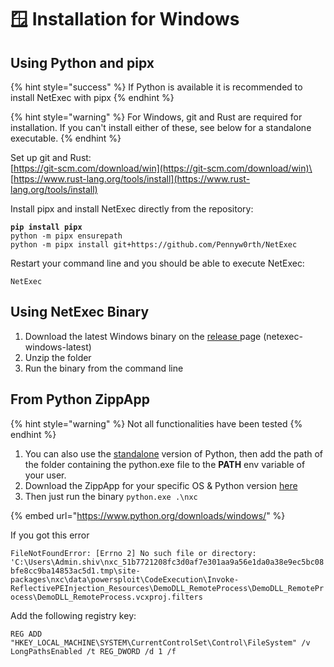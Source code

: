 # 🪟 Installation for Windows

## Using Python and pipx

{% hint style="success" %}
If Python is available it is recommended to install NetExec with pipx
{% endhint %}

{% hint style="warning" %}
For Windows, git and Rust are required for installation. If you can't install either of these, see below for a standalone executable.
{% endhint %}

Set up git and Rust:\
[https://git-scm.com/download/win](https://git-scm.com/download/win)\
[https://www.rust-lang.org/tools/install](https://www.rust-lang.org/tools/install)

Install pipx and install NetExec directly from the repository:

<pre><code><strong>pip install pipx
</strong>python -m pipx ensurepath
python -m pipx install git+https://github.com/Pennyw0rth/NetExec
</code></pre>

Restart your command line and you should be able to execute NetExec:

```
NetExec
```

## Using NetExec Binary

1. Download the latest Windows binary on the [release ](https://github.com/Pennyw0rth/NetExec/releases)page (netexec-windows-latest)
2. Unzip the folder
3. Run the binary from the command line

## From Python ZippApp

{% hint style="warning" %}
Not all functionalities have been tested
{% endhint %}

1. You can also use the [standalone](https://www.python.org/downloads/windows/) version of Python, then add the path of the folder containing the python.exe file to the **PATH** env variable of your user.
2. Download the ZippApp for your specific OS & Python version [here](https://github.com/Pennyw0rth/NetExec/actions/runs/6374124950)
3. Then just run the binary `python.exe .\nxc`

{% embed url="https://www.python.org/downloads/windows/" %}

If you got this error

`FileNotFoundError: [Errno 2] No such file or directory: 'C:\Users\Admin.shiv\nxc_51b7721208fc3d0af7e301aa9a56e1da0a38e9ec5bc08bfe8cc9ba14853ac5d1.tmp\site-packages\nxc\data\powersploit\CodeExecution\Invoke-ReflectivePEInjection_Resources\DemoDLL_RemoteProcess\DemoDLL_RemoteProcess\DemoDLL_RemoteProcess.vcxproj.filters`

Add the following registry key:

`REG ADD "HKEY_LOCAL_MACHINE\SYSTEM\CurrentControlSet\Control\FileSystem" /v LongPathsEnabled /t REG_DWORD /d 1 /f`
